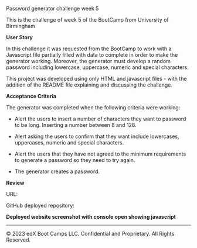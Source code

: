 Password generator challenge week 5

This is the challenge of week 5 of the BootCamp from University of Birmingham

**User Story**

In this challenge it was requested from the BootCamp to work with a Javascript file partially filled with data to complete in order to make the generator working. Moreover, the generator must develop a random password including lowercase, uppercase, numeric and special characters.

This project was developed using only HTML and javascript files - with the addition of the README file explaining and discussing the challenge.

**Acceptance Criteria**

The generator was completed when the following criteria were working:

- Alert the users to insert a number of characters they want to password to be long. Inserting a number between 8 and 128.

- Alert asking the users to confirm that they want include lowercases, uppercases, numeric and special characters.

- Alert the users that they have not agreed to the minimum requirements to generate a password so they need to try again.

- The generator creates a password.

**Review**

URL: 

GitHub deployed repository:

**Deployed website screenshot with console open showing javascript**

---

© 2023 edX Boot Camps LLC. Confidential and Proprietary. All Rights Reserved.

